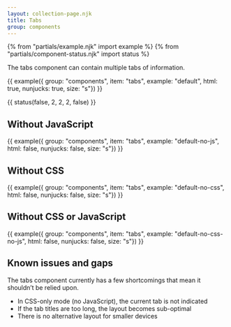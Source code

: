 ```yaml
---
layout: collection-page.njk
title: Tabs
group: components
---
```


{% from "partials/example.njk" import example %}
{% from "partials/component-status.njk" import status %}

The tabs component can contain multiple tabs of information.

{{ example({ group: "components", item: "tabs", example: "default", html: true, nunjucks: true, size: "s"}) }}

{{ status(false, 2, 2, 2, false) }}

## Without JavaScript

{{ example({ group: "components", item: "tabs", example: "default-no-js", html: false, nunjucks: false, size: "s"}) }}

## Without CSS

{{ example({ group: "components", item: "tabs", example: "default-no-css", html: false, nunjucks: false, size: "s"}) }}

## Without CSS or JavaScript

{{ example({ group: "components", item: "tabs", example: "default-no-css-no-js", html: false, nunjucks: false, size: "s"}) }}

## Known issues and gaps

The tabs component currently has a few shortcomings that mean it shouldn’t be relied upon.

- In CSS-only mode (no JavaScript), the current tab is not indicated
- If the tab titles are too long, the layout becomes sub-optimal
- There is no alternative layout for smaller devices
